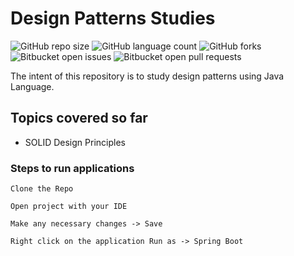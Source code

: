 # Design Patterns Studies

![GitHub repo size](https://img.shields.io/github/repo-size/laiszig/design_patterns?style=for-the-badge)
![GitHub language count](https://img.shields.io/github/languages/count/laiszig/design_patterns?style=for-the-badge)
![GitHub forks](https://img.shields.io/github/forks/laiszig/design_patterns?style=for-the-badge)
![Bitbucket open issues](https://img.shields.io/bitbucket/issues/laiszig/design_patterns?style=for-the-badge)
![Bitbucket open pull requests](https://img.shields.io/bitbucket/pr-raw/laiszig/design_patterns?style=for-the-badge)

The intent of this repository is to study design patterns using Java Language.

## Topics covered so far
* SOLID Design Principles

### Steps to run applications
```
Clone the Repo

Open project with your IDE

Make any necessary changes -> Save

Right click on the application Run as -> Spring Boot
```
